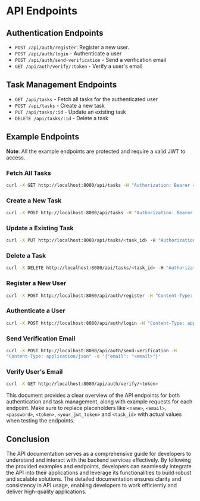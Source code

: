 # API Endpoints

## Authentication Endpoints

-   `POST /api/auth/register`: Register a new user.
-   `POST /api/auth/login` - Authenticate a user
-   `POST /api/auth/send-verification` - Send a verification email
-   `GET /api/auth/verify/:token` - Verify a user's email

## Task Management Endpoints

-   `GET /api/tasks` - Fetch all tasks for the authenticated user
-   `POST /api/tasks` - Create a new task
-   `PUT /api/tasks/:id` - Update an existing task
-   `DELETE /api/tasks/:id` - Delete a task

## Example Endpoints

**Note**: All the example endpoints are protected and require a valid JWT to access.

### Fetch All Tasks

```bash
curl -X GET http://localhost:8080/api/tasks -H "Authorization: Bearer <your_jwt_token>"
```

### Create a New Task

```bash
curl -X POST http://localhost:8080/api/tasks -H "Authorization: Bearer <your_jwt_token>" -H "Content-Type: application/json" -d '{"title": "New Task", "description": "Task description", "dueDate": "2023-12-31"}'
```

### Update a Existing Task

```bash
curl -X PUT http://localhost:8080/api/tasks/<task_id> -H "Authorization: Bearer <your_jwt_token>" -H "Content-Type: application/json" -d '{"title": "Updated Task", "description": "Updated description", "status": "completed", "dueDate": "2023-12-31"}'
```

### Delete a Task

```bash
curl -X DELETE http://localhost:8080/api/tasks/<task_id> -H "Authorization: Bearer <your_jwt_token>"
```

### Register a New User

```bash
curl -X POST http://localhost:8080/api/auth/register -H "Content-Type: application/json" -d '{"name": "<name>", "email": "<email>", "password": "<password>"}'
```

### Authenticate a User

```bash
curl -X POST http://localhost:8080/api/auth/login -H "Content-Type: application/json" -d '{"email": "<email>", "password": "<password>"}'
```

### Send Verification Email

```bash
curl -X POST http://localhost:8080/api/auth/send-verification -H
"Content-Type: application/json" -d '{"email": "<email>"}'
```

### Verify User's Email

```bash
curl -X GET http://localhost:8080/api/auth/verify/<token>
```

This document provides a clear overview of the API endpoints for both authentication and task management, along with example requests for each endpoint. Make sure to replace placeholders like `<name>`, `<email>`, `<password>`, `<token>`, `<your_jwt_token>` and `<task_id>` with actual values when testing the endpoints.

## Conclusion

The API documentation serves as a comprehensive guide for developers to understand and interact with the backend services effectively. By following the provided examples and endpoints, developers can seamlessly integrate the API into their applications and leverage its functionalities to build robust and scalable solutions. The detailed documentation ensures clarity and consistency in API usage, enabling developers to work efficiently and deliver high-quality applications.
